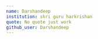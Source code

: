 ```yaml
---
name: Darshandeep
institution: shri guru harkrishan 
quote: No quote just work
github_user: Darshandeep
---
```

